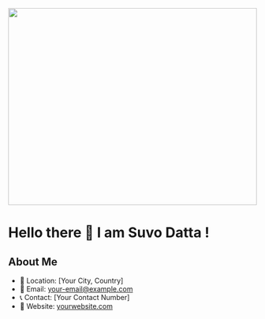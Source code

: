<div align="center">
  <img height="400" width ="100%" src='https://media4.giphy.com/media/v1.Y2lkPTc5MGI3NjExN3pnbWFpcm9jdzhvdnlrZWhzc3lubjl3cnZ2eHJ6MGpidzB4bmt6YyZlcD12MV9pbnRlcm5hbF9naWZfYnlfaWQmY3Q9Zw/l4JyQqyt9S1WTiE6c/giphy.gif'/>
</div>

###
<script src="https://unpkg.com/@dotlottie/player-component@2.7.12/dist/dotlottie-player.mjs" type="module"></script>
<dotlottie-player src="https://lottie.host/0ef1fa21-b9d1-4075-b62d-ff611d5df1bb/PfzAl3tAMO.lottie" background="transparent" speed="1" style="width: 300px; height: 300px" loop autoplay></dotlottie-player>

###

<h1>Hello there 👋 I am Suvo Datta !</h1>

###

## About Me
- 📍 Location: [Your City, Country]
- 📧 Email: [your-email@example.com](mailto:your-email@example.com)
- 📞 Contact: [Your Contact Number]
- 🔗 Website: [yourwebsite.com](https://yourwebsite.com)
